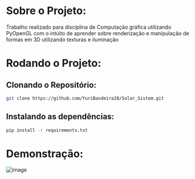 # Sobre o Projeto:

Trabalho realizado para disciplina de Computação gráfica utilizando PyOpenGL com o intúito de aprender sobre renderização e manipulação de formas em 3D utilizando texturas e iluminação

# Rodando o Projeto:
## Clonando o Repositório:
```bash
git clone https://github.com/YuriBandeira28/Solar_Sistem.git
```
## Instalando as dependências:
```bash
pip install -r requirements.txt
```
# Demonstração:
![image](https://github.com/YuriBandeira28/Solar_Sistem/assets/97187847/9258227b-7b73-46f6-80fb-dc740f938a5b)

